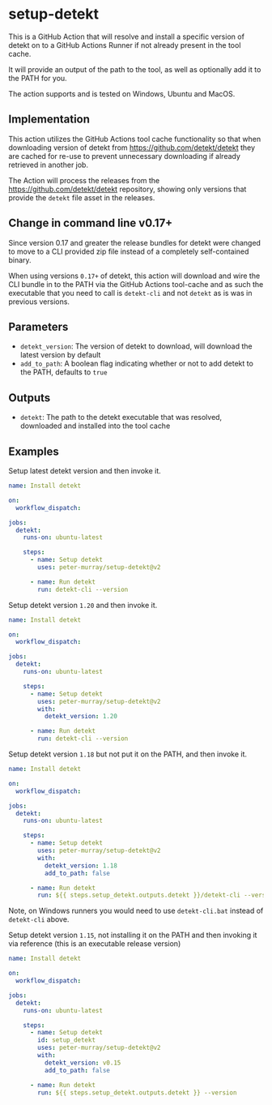 # setup-detekt

This is a GitHub Action that will resolve and install a specific version of detekt on to a GitHub Actions Runner if
not already present in the tool cache.

It will provide an output of the path to the tool, as well as optionally add it to the PATH for you.

The action supports and is tested on Windows, Ubuntu and MacOS.

## Implementation

This action utilizes the GitHub Actions tool cache functionality so that when downloading version of detekt from https://github.com/detekt/detekt
they are cached for re-use to prevent unnecessary downloading if already retrieved in another job.

The Action will process the releases from the https://github.com/detekt/detekt repository, showing only versions that provide 
the `detekt` file asset in the releases.


## Change in command line v0.17+

Since version 0.17 and greater the release bundles for detekt were changed to move to a CLI provided zip file instead of a completely self-contained binary.

When using versions `0.17+` of detekt, this action will download and wire the CLI bundle in to the PATH via the GitHub Actions tool-cache and as such the
executable that you need to call is `detekt-cli` and not `detekt` as is was in previous versions.


## Parameters

* `detekt_version`: The version of detekt to download, will download the latest version by default
* `add_to_path`: A boolean flag indicating whether or not to add detekt to the PATH, defaults to `true`


## Outputs

* `detekt`: The path to the detekt executable that was resolved, downloaded and installed into the tool cache


## Examples

Setup latest detekt version and then invoke it.

```yml
name: Install detekt

on:
  workflow_dispatch:

jobs:
  detekt:
    runs-on: ubuntu-latest

    steps:
      - name: Setup detekt
        uses: peter-murray/setup-detekt@v2

      - name: Run detekt
        run: detekt-cli --version
```

Setup detekt version `1.20` and then invoke it.

```yml
name: Install detekt

on:
  workflow_dispatch:

jobs:
  detekt:
    runs-on: ubuntu-latest

    steps:
      - name: Setup detekt
        uses: peter-murray/setup-detekt@v2
        with:
          detekt_version: 1.20

      - name: Run detekt
        run: detekt-cli --version
```

Setup detekt version `1.18` but not put it on the PATH, and then invoke it.

```yml
name: Install detekt

on:
  workflow_dispatch:

jobs:
  detekt:
    runs-on: ubuntu-latest

    steps:
      - name: Setup detekt
        uses: peter-murray/setup-detekt@v2
        with:
          detekt_version: 1.18
          add_to_path: false

      - name: Run detekt
        run: ${{ steps.setup_detekt.outputs.detekt }}/detekt-cli --version
```

Note, on Windows runners you would need to use `detekt-cli.bat` instead of `detekt-cli` above.


Setup detekt version `1.15`, not installing it on the PATH and then invoking it via reference (this is an executable release version)

```yml
name: Install detekt

on:
  workflow_dispatch:

jobs:
  detekt:
    runs-on: ubuntu-latest

    steps:
      - name: Setup detekt
        id: setup_detekt
        uses: peter-murray/setup-detekt@v2
        with:
          detekt_version: v0.15
          add_to_path: false

      - name: Run detekt
        run: ${{ steps.setup_detekt.outputs.detekt }} --version
```
